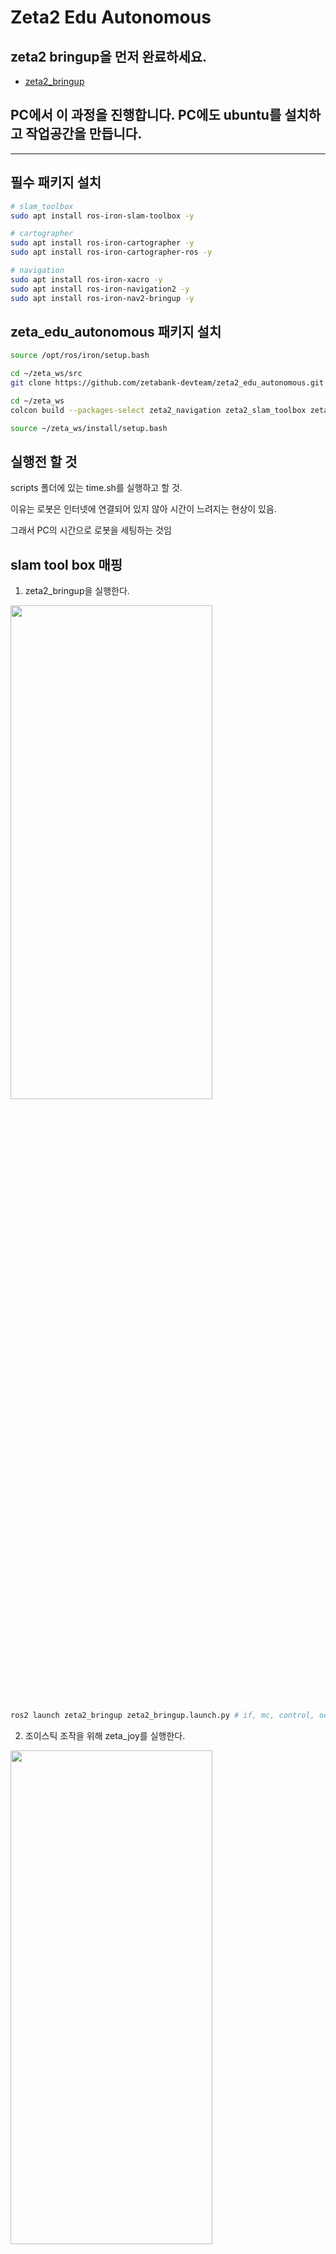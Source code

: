 
# Zeta2 Edu Autonomous

## zeta2 bringup을 먼저 완료하세요.

- [zeta2_bringup](https://github.com/zetabank-devteam/zeta2_edu_devel.git)

## PC에서 이 과정을 진행합니다. PC에도 ubuntu를 설치하고 작업공간을 만듭니다.

-------------

## 필수 패키지 설치

```bash
# slam_toolbox
sudo apt install ros-iron-slam-toolbox -y

# cartographer
sudo apt install ros-iron-cartographer -y
sudo apt install ros-iron-cartographer-ros -y

# navigation
sudo apt install ros-iron-xacro -y
sudo apt install ros-iron-navigation2 -y
sudo apt install ros-iron-nav2-bringup -y
```

## zeta_edu_autonomous 패키지 설치
```bash
source /opt/ros/iron/setup.bash

cd ~/zeta_ws/src
git clone https://github.com/zetabank-devteam/zeta2_edu_autonomous.git

cd ~/zeta_ws
colcon build --packages-select zeta2_navigation zeta2_slam_toolbox zeta2_cartographer

source ~/zeta_ws/install/setup.bash
```

## 실행전 할 것

scripts 폴더에 있는 time.sh를 실행하고 할 것.

이유는 로봇은 인터넷에 연결되어 있지 않아 시간이 느려지는 현상이 있음.

그래서 PC의 시간으로 로봇을 세팅하는 것임

## slam tool box 매핑

1. zeta2_bringup을 실행한다.

<img src="_photo/1_common.png" width="80%" height="45%"/>

```bash
ros2 launch zeta2_bringup zeta2_bringup.launch.py # if, mc, control, odom, making tf, scan
```
2. 조이스틱 조작을 위해 zeta_joy를 실행한다.

<img src="_photo/2_slam.png" width="80%" height="45%"/>

```bash
ros2 launch zeta2_bringup zeta_joy.launch.py
```
3. zeta_slam_toolbox를 실행한다.

```bash
ros2 launch zeta2_slam_toolbox zeta2_slam_toolbox.launch.py
```
<img src="_photo/3_toolbox.png" width="80%" height="45%"/>

<img src="_photo/4_toolbox.png" width="80%" height="45%"/>

4. 조이스틱으로 조작하며 맵을 확장해나간다.

<img src="_photo/5_toolbox.png" width="80%" height="45%"/>

5. rviz 화면을 보고 지도를 다 그리면 지도를 저장한다. 'Map saved successfully'가 나오면 성공
```bash
## ros2 run nav2_map_server map_saver_cli -f {원하는 지도 이름}
## 예시
ros2 run nav2_map_server map_saver_cli -f slam_toolbox_seongsu
```
<img src="_photo/6_toolbox.png" width="80%" height="45%"/>



## cartographer 매핑

1. zeta2_bringup을 실행한다.

<img src="_photo/1_common.png" width="80%" height="45%"/>

```bash
ros2 launch zeta2_bringup zeta2_bringup.launch.py # if, mc, control, odom, making tf, scan
```
2. 조이스틱 조작을 위해 zeta_joy를 실행한다.

<img src="_photo/2_slam.png" width="80%" height="45%"/>

```bash
ros2 launch zeta2_bringup zeta_joy.launch.py
```
3. zeta_cartographer를 실행한다.
```bash
ros2 launch zeta2_cartographer zeta2_cartographer.launch.py
```

<img src="_photo/3_carto.png" width="80%" height="45%"/>

<img src="_photo/4_carto.png" width="80%" height="45%"/>

4. 조이스틱으로 조작하며 맵을 확장해나간다.

<img src="_photo/5_carto.png" width="80%" height="45%"/>


3. rviz 화면을 보고 지도를 다 그리면 지도를 저장한다. 'Map saved successfully'가 나오면 성공
```bash
## ros2 run nav2_map_server map_saver_cli -f {원하는 지도 이름}
## 예시
ros2 run nav2_map_server map_saver_cli -f carto_seongsu
```

<img src="_photo/6_carto.png" width="80%" height="45%"/>


## navigation2 실행

1. 만들었던 맵을 zeta2_navigation/maps 폴더에 잘 넣는다.

2. 맵을 다 넣었다면 zeta2_navigation 패키지만 빌드를 해준다.
```bash
cd ~/zeta_ws
colcon build --packages-select zeta2_navigation
```

3. zeta2_navigation 패키지의 zeta2_navigation 런치 파일을 실행한다.
```bash
source ~/zeta_ws/install/setup.bash

ros2 launch zeta2_navigation zeta2_navigation.launch.py
```

<img src="_photo/8_nav.png" width="80%" height="45%"/>

4. 로봇의 초기 위치를 세팅한다. 2D Pose Estimate를 클릭하고 초기 위치와 방향에 맞춰 드래그 한다.

<img src="_photo/9_nav.png" width="80%" height="45%"/>

5. 2D Goas Pose를 클릭하고 원하는 위치 방향에 맞춰 드래그 하면 로봇이 움직인다.

<img src="_photo/10_nav.png" width="80%" height="45%"/>
